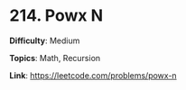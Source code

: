 # 214. Powx N

**Difficulty**: Medium

**Topics**: Math, Recursion

**Link**: https://leetcode.com/problems/powx-n
